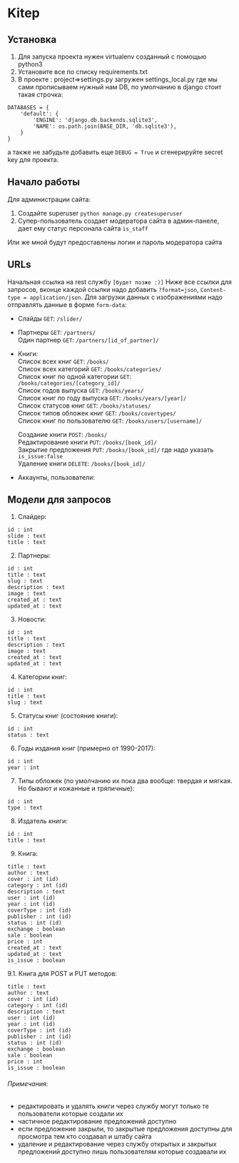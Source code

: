 # Kitep


## Установка

1. Для запуска проекта нужен virtualenv созданный с помощью python3
2. Установите все по списку requirements.txt
3. В проекте : project=>settings.py загружен settings_local.py где мы сами прописываем нужный нам DB, по умолчанию в django стоит такая строчка:
```
DATABASES = {
    'default': {
        'ENGINE': 'django.db.backends.sqlite3',
        'NAME': os.path.join(BASE_DIR, 'db.sqlite3'),
    }
}
```
а также не забудьте добавить еще `DEBUG = True` и сгенерируйте secret key для проекта.

## Начало работы

Для администрации сайта:
1. Создайте superuser `python manage.py createsuperuser`
2. Супер-пользователь создает модератора сайта в админ-панеле, дает ему статус персонала сайта `is_staff`

Или же мной будут предоставлены логин и пароль модератора сайта

## URLs

Начальная ссылка на rest службу `[будет позже :)]`
Ниже все ссылки для запросов, вконце каждой ссылки надо добавить `?format=json`, `Content-type = application/json`. Для загрузки данных с изображениями надо отправлять данные в форме `form-data`:
* Слайды `GET`: `/slider/`
* Партнеры `GET`: `/partners/`<br />
  Один партнер `GET`: `/partners/[id_of_partner]/`<br />
* Книги:<br />
  Список всех книг `GET`: `/books/`<br />
  Список всех категорий `GET`: `/books/categories/`<br />
  Список книг по одной категории `GET`: `/books/categories/[category_id]/`<br />
  Список годов выпуска `GET`: `/books/years/`<br />
  Список книг по году выпуска `GET`: `/books/years/[year]/`<br />
  Список статусов книг `GET`: `/books/statuses/`<br />
  Список типов обложек книг `GET`: `/books/covertypes/`<br />
  Список книг по пользователю `GET`: `/books/users/[username]/`<br />

  Создание книги `POST`: `/books/`<br />
  Редактирование книги `PUT`: `/books/[book_id]/`<br />
  Закрытие предложения `PUT`: `/books/[book_id]/` где надо указать `is_issue:false`<br />
  Удаление книги `DELETE`: `/books/[book_id]/`<br />
* Аккаунты, пользователи:<br />

## Модели для запросов

1. Слайдер:
```
id : int
slide : text
title : text
```
2. Партнеры:
```
id : int
title : text
slug : text
description : text
image : text
created_at : text
updated_at : text
```
3. Новости:
```
id : int
title : text
description : text
image : text
created_at : text
updated_at : text
```
4. Категории книг:
```
id : int
title : text
slug : text
```
5. Статусы книг (состояние книги):
```
id : int
status : text
```
6. Годы издания книг (примерно от 1990-2017):
```
id : int
year : int
```
7. Типы обложек (по умолчанию их пока два вообще: твердая и мягкая. Но бывают и кожанные и тряпичные):
```
id : int
type : text
```
8. Издатель книги:
```
id : int
title : text
```
9. Книга:
```
title : text
author : text
cover : int (id)
category : int (id)
description : text
user : int (id)
year : int (id)
coverType : int (id)
publisher : int (id)
status : int (id)
exchange : boolean
sale : boolean
price : int
created_at : text
updated_at : text
is_issue : boolean
```
9.1. Книга для POST и PUT методов:
```
title : text
author : text
cover : int (id)
category : int (id)
description : text
user : int (id)
year : int (id)
coverType : int (id)
publisher : int (id)
status : int (id)
exchange : boolean
sale : boolean
price : int
is_issue : boolean
```


###### Примечания:
 * редактировать и удалять книги через службу могут только те пользователи которые создали их
 * частичное редактирование предложений доступно
 * если предложение закрыли, то закрытые предложения доступны для просмотра тем кто создавал и штабу сайта
 * удаление и редактирование через службу открытых и закрытых предложений доступно лишь пользователям которые создавали их